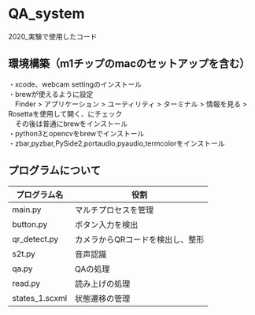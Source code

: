 # QA_system

2020_実験で使用したコード

## 環境構築（m1チップのmacのセットアップを含む）
・xcode、webcam settingのインストール  
・brewが使えるように設定  
　Finder > アプリケーション > ユーティリティ > ターミナル > 情報を見る > Rosettaを使用して開く、にチェック  
　その後は普通にbrewをインストール  
・python3とopencvをbrewでインストール  
・zbar,pyzbar,PySide2,portaudio,pyaudio,termcolorをインストール  


## プログラムについて
| プログラム名 | 役割 |
---|---
| main.py | マルチプロセスを管理 |
| button.py | ボタン入力を検出 |
| qr_detect.py | カメラからQRコードを検出し、整形 |
| s2t.py | 音声認識 |
| qa.py | QAの処理 |
| read.py | 読み上げの処理 |
| states_1.scxml | 状態遷移の管理 |
